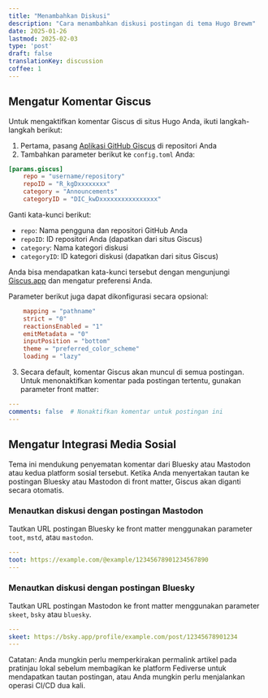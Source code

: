 ```yaml
---
title: "Menambahkan Diskusi"
description: "Cara menambahkan diskusi postingan di tema Hugo Brewm"
date: 2025-01-26
lastmod: 2025-02-03
type: 'post'
draft: false
translationKey: discussion
coffee: 1
---
```


## Mengatur Komentar Giscus

Untuk mengaktifkan komentar Giscus di situs Hugo Anda, ikuti langkah-langkah berikut:

1. Pertama, pasang [Aplikasi GitHub Giscus](https://github.com/apps/giscus) di repositori Anda
2. Tambahkan parameter berikut ke `config.toml` Anda:

```toml
[params.giscus]
    repo = "username/repository"
    repoID = "R_kgDxxxxxxxx"
    category = "Announcements"
    categoryID = "DIC_kwDxxxxxxxxxxxxxxxx"
```

Ganti kata-kunci berikut:
- `repo`: Nama pengguna dan repositori GitHub Anda
- `repoID`: ID repositori Anda (dapatkan dari situs Giscus)
- `category`: Nama kategori diskusi
- `categoryID`: ID kategori diskusi (dapatkan dari situs Giscus)

Anda bisa mendapatkan kata-kunci tersebut dengan mengunjungi [Giscus.app](https://giscus.app) dan mengatur preferensi Anda.

Parameter berikut juga dapat dikonfigurasi secara opsional:

```toml
    mapping = "pathname"
    strict = "0"
    reactionsEnabled = "1"
    emitMetadata = "0"
    inputPosition = "bottom"
    theme = "preferred_color_scheme"
    loading = "lazy"
```

3. Secara default, komentar Giscus akan muncul di semua postingan. Untuk menonaktifkan komentar pada postingan tertentu, gunakan parameter front matter:

```yaml
---
comments: false  # Nonaktifkan komentar untuk postingan ini
---
```

## Mengatur Integrasi Media Sosial
Tema ini mendukung penyematan komentar dari Bluesky atau Mastodon atau kedua platform sosial tersebut.
Ketika Anda menyertakan tautan ke postingan Bluesky atau Mastodon di front matter, Giscus akan diganti secara otomatis.

### Menautkan diskusi dengan postingan Mastodon

Tautkan URL postingan Bluesky ke front matter menggunakan parameter `toot`, `mstd`, atau `mastodon`.

```yaml
---
toot: https://example.com/@example/12345678901234567890
---
```

### Menautkan diskusi dengan postingan Bluesky

Tautkan URL postingan Mastodon ke front matter menggunakan parameter `skeet`, `bsky` atau `bluesky`.

```yaml
---
skeet: https://bsky.app/profile/example.com/post/12345678901234
---
```

Catatan: Anda mungkin perlu memperkirakan permalink artikel pada pratinjau lokal sebelum membagikan ke platform Fediverse untuk mendapatkan tautan postingan, atau Anda mungkin perlu menjalankan operasi CI/CD dua kali.